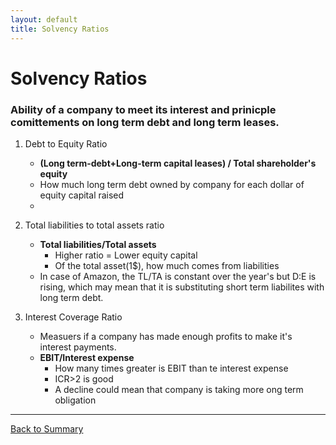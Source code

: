 ```yaml
---
layout: default
title: Solvency Ratios
---
```


<h1>Solvency Ratios</h1>  

### Ability of a company to meet its interest and prinicple comittements on long term debt and long term leases.

1. Debt to Equity Ratio
    - **(Long term-debt+Long-term capital leases) / Total shareholder's equity**
    - How much long term debt owned by company for each dollar of equity capital raised
    - 
2. Total liabilities to total assets ratio
    - **Total liabilities/Total assets**
        + Higher ratio = Lower equity capital  
        + Of the total asset(1$), how much comes from liabilities
    - In case of Amazon, the TL/TA is constant over the year's but D:E is rising, which may mean that it is substituting short term liabilites with long term debt.

3. Interest Coverage Ratio
    - Measuers if a company has made enough profits to make it's interest payments.
    - **EBIT/Interest expense**
        + How many times greater is EBIT than te interest expense
        + ICR>2 is good
        + A decline could mean that company is taking more ong term obligation 

---

<a href="/index.md" name="#user-content-ratios">Back to Summary</a>
